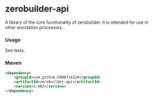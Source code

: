 # zerobuilder-api

A library of the core functionality of zerobuilder.
It is intended for use in other annotation processors.

### Usage

See tests.

### Maven

````xml
<dependency>
    <groupId>com.github.h908714124</groupId>
    <artifactId>zerobuilder-api</artifactId>
    <version>1.482</version>
</dependency>
````
